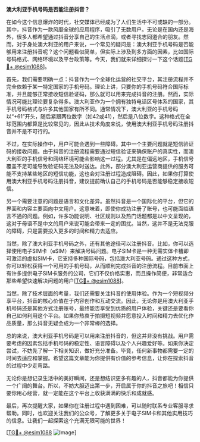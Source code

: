 **澳大利亚手机号码是否能注册抖音？**

在如今这个信息爆炸的时代，社交媒体已经成为了人们生活中不可或缺的一部分。其中，抖音作为一款风靡全球的应用程序，吸引了无数用户。无论是在国内还是海外，很多人都希望通过抖音分享自己的生活点滴，或者寻找志同道合的朋友。然而，对于身处澳大利亚的用户来说，一个常见的疑问是：澳大利亚手机号码是否能够用来注册抖音呢？这个问题看似简单，但实际上涉及到多方面的因素，比如国际号码格式、网络环境以及平台政策等。今天，我们就来详细探讨一下这个话题[[TG💪+ @esim1088](https://t.me/s/esim1088)]。

首先，我们需要明确一点：抖音作为一个全球化运营的社交平台，其注册流程并不完全依赖于某一特定国家的手机号码。理论上讲，只要你的手机号码符合国际标准，并且能够正常接收短信验证码，那么就可以用来完成抖音的注册。然而，实际情况可能比理论要复杂得多。澳大利亚作为一个拥有独特电话区号体系的国家，其手机号码格式与许多其他国家有所不同。通常情况下，澳大利亚的手机号码以“+61”开头，随后紧跟两位数字（如42或41），然后是八位数字。这种格式在全球范围内都算是比较常见的，因此从技术角度来说，使用澳大利亚手机号码注册抖音并不是不可行的。

不过，在实际操作中，用户可能会遇到一些障碍。其中一个主要问题就是短信验证码的接收问题。由于抖音的注册流程需要通过短信验证来确保账户的真实性，而澳大利亚的手机信号和网络环境可能会影响这一过程。尤其是在偏远地区，手机信号覆盖不足可能导致验证码无法及时送达。此外，部分澳大利亚运营商提供的服务可能不支持某些地区的短信功能，这也会对注册过程造成阻碍。因此，如果你打算使用澳大利亚手机号码注册抖音，建议提前确认自己的手机号码是否能够稳定接收短信。

另一个需要注意的问题是语言和文化差异。虽然抖音是一个国际化的平台，但它的界面和内容主要面向中文用户。这意味着，即使你成功注册了账号，也可能面临语言不通的问题。例如，许多功能说明、社区规则以及热门话题都是以中文呈现的，这对于母语不是中文的用户来说可能会带来一定的困扰。当然，这并不是无法克服的障碍，只是需要投入更多的时间和精力去适应。

当然，除了澳大利亚手机号码之外，还有其他途径可以注册抖音。比如，你可以选择使用电子SIM卡（eSIM）来解决号码问题。电子SIM卡是一种无需实体卡槽即可激活的虚拟SIM卡，它支持多种国际号码，包括澳大利亚号码。通过这种方式，你可以轻松获得一个可用的手机号码，从而顺利完成抖音的注册流程。目前市面上有许多提供电子SIM卡服务的公司，它们不仅价格实惠，而且操作简便，非常适合那些希望快速解决问题的用户[[TG💪+ @esim1088](https://t.me/s/esim1088)]。

当然，除了技术层面的考量，我们还需要关注抖音的使用体验。作为一个短视频分享平台，抖音的核心价值在于内容创作和互动交流。因此，无论你是用澳大利亚手机号码还是其他方式注册账号，最终能否享受到优质的用户体验，关键还是要看你自己如何利用这个平台。如果你热衷于拍摄短视频并愿意投入时间和精力去优化作品质量，那么抖音无疑会成为一个非常棒的选择。

总的来说，澳大利亚手机号码是可以用来注册抖音的，但这并非没有挑战。用户需要考虑的因素包括手机号码的稳定性、语言障碍以及个人兴趣爱好等。如果你决定尝试，不妨先了解一下相关知识，做好充分准备。毕竟，任何新事物都需要一定的时间去适应和掌握。希望这篇文章能为你提供有价值的参考信息，让你在探索抖音的过程中少走弯路。

无论你是想记录生活中的美好瞬间，还是想结识更多有趣的人，抖音都能为你提供一个广阔的舞台。所以，不妨大胆迈出第一步，开启属于你的抖音之旅吧！相信只要你用心经营，就一定能在这个平台上收获满满的快乐和成就感。

最后，再次提醒大家，如果你在注册过程中遇到困难，可以随时联系专业客服寻求帮助。同时，也欢迎关注我们的公众号，了解更多关于电子SIM卡和其他实用技巧的信息。让我们一起探索这个充满无限可能的世界！

[[TG💪+ @esim1088](https://t.me/s/esim1088) ![Image](https://i.postimg.cc/4NQfJmqS/Snipaste-2025-05-13-00-14-12.png)]